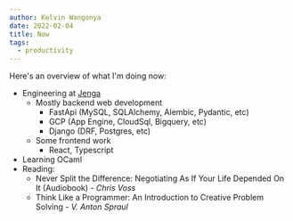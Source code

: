 ```yaml
---
author: Kelvin Wangonya
date: 2022-02-04
title: Now
tags:
  - productivity
---
```


Here's an overview of what I'm doing now:

- Engineering at [Jenga](https://www.jenga-agency.com/)
  - Mostly backend web development
    - FastApi (MySQL, SQLAlchemy, Alembic, Pydantic, etc)
    - GCP (App Engine, CloudSql, Bigquery, etc)
    - Django (DRF, Postgres, etc)
  - Some frontend work
    - React, Typescript
- Learning OCaml
- Reading:
  - Never Split the Difference: Negotiating As If Your Life Depended On It (Audiobook) - _Chris Voss_
  - Think Like a Programmer: An Introduction to Creative Problem Solving - _V. Anton Spraul_
